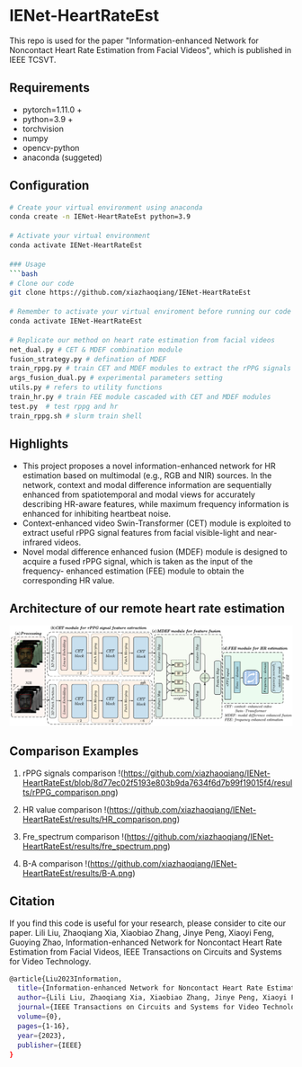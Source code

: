 # IENet-HeartRateEst
This repo is used for the paper "Information-enhanced Network for Noncontact Heart Rate Estimation from Facial Videos", which is published in IEEE TCSVT.

## Requirements
- pytorch=1.11.0 +
- python=3.9 +
- torchvision
- numpy
- opencv-python
- anaconda (suggeted)

## Configuration
```bash
# Create your virtual environment using anaconda
conda create -n IENet-HeartRateEst python=3.9

# Activate your virtual environment
conda activate IENet-HeartRateEst

### Usage
```bash
# Clone our code
git clone https://github.com/xiazhaoqiang/IENet-HeartRateEst

# Remember to activate your virtual enviroment before running our code
conda activate IENet-HeartRateEst

# Replicate our method on heart rate estimation from facial videos 
net_dual.py # CET & MDEF combination module  
fusion_strategy.py # defination of MDEF  
train_rppg.py # train CET and MDEF modules to extract the rPPG signals  
args_fusion_dual.py # experimental parameters setting  
utils.py # refers to utility functions  
train_hr.py # train FEE module cascaded with CET and MDEF modules  
test.py  # test rppg and hr  
train_rppg.sh # slurm train shell

```
## Highlights
- This project proposes a novel information-enhanced network for HR estimation based on multimodal (e.g., RGB and NIR) sources.  In the network, context and modal difference information are sequentially enhanced from spatiotemporal and modal views for accurately describing HR-aware features, while maximum frequency information is enhanced for inhibiting heartbeat noise.
- Context-enhanced video Swin-Transformer (CET) module is exploited to extract useful rPPG signal features from facial visible-light and near-infrared videos.
- Novel modal difference enhanced fusion (MDEF) module is designed to acquire a fused rPPG signal,  which is taken as the input of the frequency- enhanced estimation (FEE) module to obtain the corresponding HR value. 

## Architecture of our remote heart rate estimation
![flowchart](https://github.com/xiazhaoqiang/IENet-HeartRateEst/blob/8d77ec02f5193e803b9da7634f6d7b99f19015f4/results/flowchart.png)

## Comparison Examples
1. rPPG signals comparison
!(https://github.com/xiazhaoqiang/IENet-HeartRateEst/blob/8d77ec02f5193e803b9da7634f6d7b99f19015f4/results/rPPG_comparison.png)


2. HR value comparison
!(https://github.com/xiazhaoqiang/IENet-HeartRateEst/results/HR_comparison.png)


4. Fre_spectrum comparison
!(https://github.com/xiazhaoqiang/IENet-HeartRateEst/results/fre_spectrum.png)


5. B-A comparison
!(https://github.com/xiazhaoqiang/IENet-HeartRateEst/results/B-A.png)


## Citation
If you find this code is useful for your research, please consider to cite our paper. Lili Liu, Zhaoqiang Xia, Xiaobiao Zhang, Jinye Peng, Xiaoyi Feng, Guoying Zhao, Information-enhanced Network for Noncontact Heart Rate Estimation from Facial Videos,  IEEE Transactions on Circuits and Systems for Video Technology.

```bash
@article{Liu2023Information,
  title={Information-enhanced Network for Noncontact Heart Rate Estimation from Facial Videos},
  author={Lili Liu, Zhaoqiang Xia, Xiaobiao Zhang, Jinye Peng, Xiaoyi Feng and Guoying Zhao},
  journal={IEEE Transactions on Circuits and Systems for Video Technology},
  volume={0},
  pages={1-16},
  year={2023},
  publisher={IEEE}
}
```
